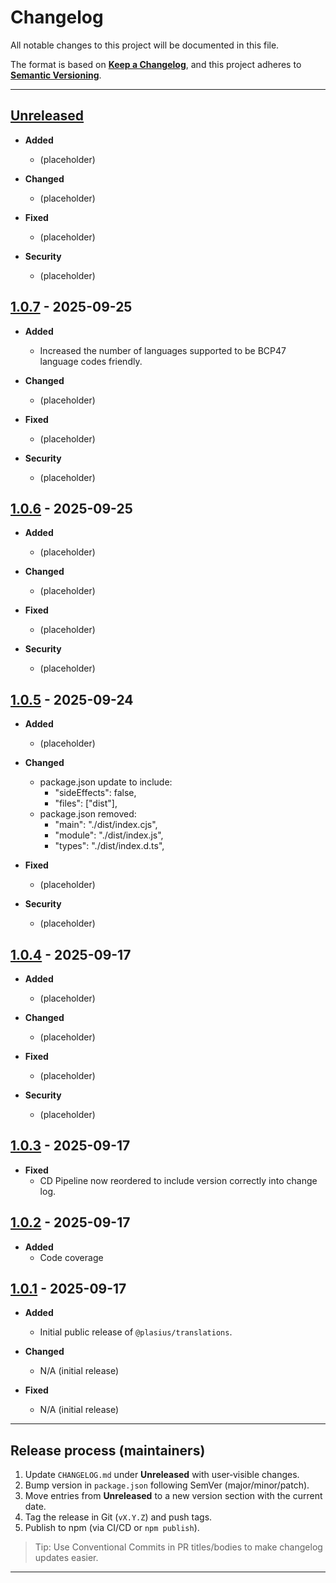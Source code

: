 # Changelog

All notable changes to this project will be documented in this file.

The format is based on **[Keep a Changelog](https://keepachangelog.com/en/1.1.0/)**, and this project adheres to **[Semantic Versioning](https://semver.org/spec/v2.0.0.html)**.

---

## [Unreleased]

- **Added**
  - (placeholder)

- **Changed**
  - (placeholder)

- **Fixed**
  - (placeholder)

- **Security**
  - (placeholder)

## [1.0.7] - 2025-09-25

- **Added**
  - Increased the number of languages supported to be BCP47 language codes friendly.

- **Changed**
  - (placeholder)

- **Fixed**
  - (placeholder)

- **Security**
  - (placeholder)

## [1.0.6] - 2025-09-25

- **Added**
  - (placeholder)

- **Changed**
  - (placeholder)

- **Fixed**
  - (placeholder)

- **Security**
  - (placeholder)

## [1.0.5] - 2025-09-24

- **Added**
  - (placeholder)

- **Changed**
  - package.json update to include:
    - "sideEffects": false,
    - "files": ["dist"],
  - package.json removed:
    - "main": "./dist/index.cjs",
    - "module": "./dist/index.js",
    - "types": "./dist/index.d.ts",

- **Fixed**
  - (placeholder)

- **Security**
  - (placeholder)

## [1.0.4] - 2025-09-17

- **Added**
  - (placeholder)

- **Changed**
  - (placeholder)

- **Fixed**
  - (placeholder)

- **Security**
  - (placeholder)

## [1.0.3] - 2025-09-17

- **Fixed**
  - CD Pipeline now reordered to include version correctly into change log.

## [1.0.2] - 2025-09-17

- **Added**
  - Code coverage

## [1.0.1] - 2025-09-17

- **Added**

  - Initial public release of `@plasius/translations`.

- **Changed**

  - N/A (initial release)

- **Fixed**
  - N/A (initial release)

---

## Release process (maintainers)

1. Update `CHANGELOG.md` under **Unreleased** with user‑visible changes.
2. Bump version in `package.json` following SemVer (major/minor/patch).
3. Move entries from **Unreleased** to a new version section with the current date.
4. Tag the release in Git (`vX.Y.Z`) and push tags.
5. Publish to npm (via CI/CD or `npm publish`).

> Tip: Use Conventional Commits in PR titles/bodies to make changelog updates easier.

---

[Unreleased]: https://github.com/Plasius-LTD/translations/compare/v1.0.7...HEAD
[1.0.1]: https://github.com/Plasius-LTD/translations/releases/tag/v1.0.1
[1.0.2]: https://github.com/Plasius-LTD/translations/releases/tag/v1.0.2
[1.0.3]: https://github.com/Plasius-LTD/translations/releases/tag/v1.0.3
[1.0.4]: https://github.com/Plasius-LTD/translations/releases/tag/v1.0.4
[1.0.5]: https://github.com/Plasius-LTD/translations/releases/tag/v1.0.5
[1.0.6]: https://github.com/Plasius-LTD/translations/releases/tag/v1.0.6
[1.0.7]: https://github.com/Plasius-LTD/translations/releases/tag/v1.0.7
